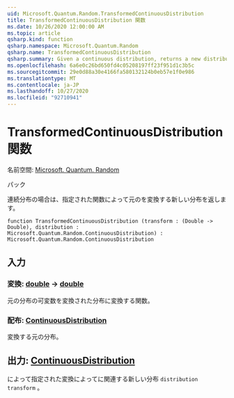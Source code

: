 ```yaml
---
uid: Microsoft.Quantum.Random.TransformedContinuousDistribution
title: TransformedContinuousDistribution 関数
ms.date: 10/26/2020 12:00:00 AM
ms.topic: article
qsharp.kind: function
qsharp.namespace: Microsoft.Quantum.Random
qsharp.name: TransformedContinuousDistribution
qsharp.summary: Given a continuous distribution, returns a new distribution that transforms the original by a given function.
ms.openlocfilehash: 6a6e0c26bd650fd4c05208197ff23f951d1c3b5c
ms.sourcegitcommit: 29e0d88a30e4166fa580132124b0eb57e1f0e986
ms.translationtype: MT
ms.contentlocale: ja-JP
ms.lasthandoff: 10/27/2020
ms.locfileid: "92710941"
---
```

# <a name="transformedcontinuousdistribution-function"></a>TransformedContinuousDistribution 関数

名前空間: [Microsoft. Quantum. Random](xref:Microsoft.Quantum.Random)

パック [](https://nuget.org/packages/)


連続分布の場合は、指定された関数によって元のを変換する新しい分布を返します。

```qsharp
function TransformedContinuousDistribution (transform : (Double -> Double), distribution : Microsoft.Quantum.Random.ContinuousDistribution) : Microsoft.Quantum.Random.ContinuousDistribution
```


## <a name="input"></a>入力

### <a name="transform--double---double"></a>変換: [double](xref:microsoft.quantum.lang-ref.double) -> [double](xref:microsoft.quantum.lang-ref.double)

元の分布の可変数を変換された分布に変換する関数。


### <a name="distribution--continuousdistribution"></a>配布: [ContinuousDistribution](xref:Microsoft.Quantum.Random.ContinuousDistribution)

変換する元の分布。



## <a name="output--continuousdistribution"></a>出力: [ContinuousDistribution](xref:Microsoft.Quantum.Random.ContinuousDistribution)

によって指定された変換によってに関連する新しい分布 `distribution` `transform` 。